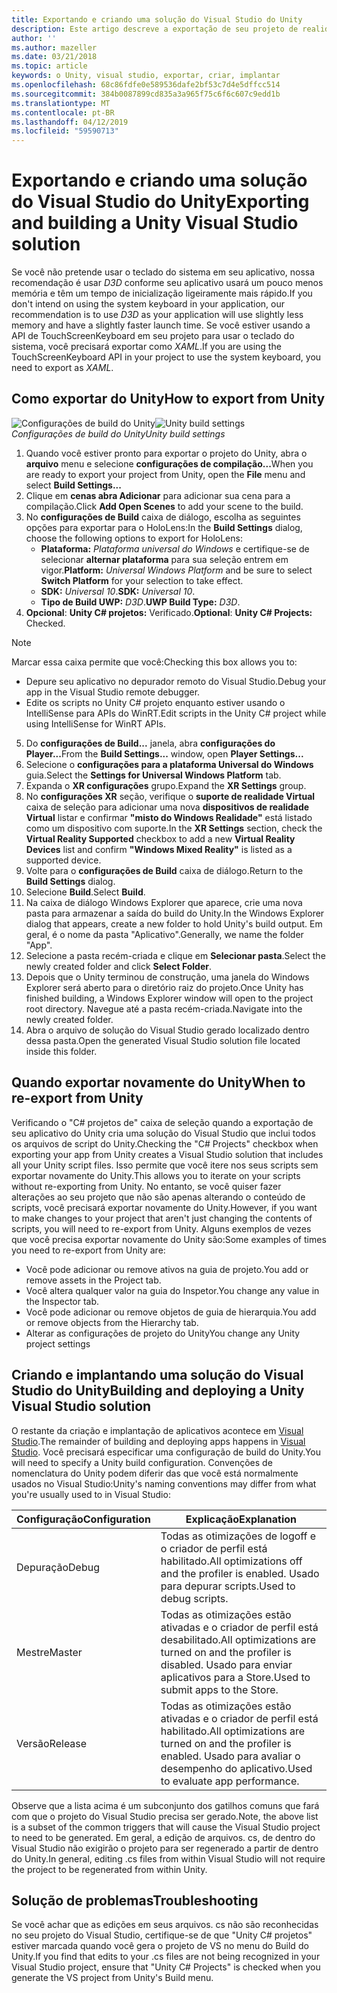 ```yaml
---
title: Exportando e criando uma solução do Visual Studio do Unity
description: Este artigo descreve a exportação de seu projeto de realidade mista do Unity para que você pode criar e implantar no Visual Studio.
author: ''
ms.author: mazeller
ms.date: 03/21/2018
ms.topic: article
keywords: o Unity, visual studio, exportar, criar, implantar
ms.openlocfilehash: 68c86fdfe0e589536dafe2bf53c7d4e5dffcc514
ms.sourcegitcommit: 384b0087899cd835a3a965f75c6f6c607c9edd1b
ms.translationtype: MT
ms.contentlocale: pt-BR
ms.lasthandoff: 04/12/2019
ms.locfileid: "59590713"
---
```

# <a name="exporting-and-building-a-unity-visual-studio-solution"></a><span data-ttu-id="d4bf1-104">Exportando e criando uma solução do Visual Studio do Unity</span><span class="sxs-lookup"><span data-stu-id="d4bf1-104">Exporting and building a Unity Visual Studio solution</span></span>

<span data-ttu-id="d4bf1-105">Se você não pretende usar o teclado do sistema em seu aplicativo, nossa recomendação é usar *D3D* conforme seu aplicativo usará um pouco menos memória e têm um tempo de inicialização ligeiramente mais rápido.</span><span class="sxs-lookup"><span data-stu-id="d4bf1-105">If you don't intend on using the system keyboard in your application, our recommendation is to use *D3D* as your application will use slightly less memory and have a slightly faster launch time.</span></span> <span data-ttu-id="d4bf1-106">Se você estiver usando a API de TouchScreenKeyboard em seu projeto para usar o teclado do sistema, você precisará exportar como *XAML*.</span><span class="sxs-lookup"><span data-stu-id="d4bf1-106">If you are using the TouchScreenKeyboard API in your project to use the system keyboard, you need to export as *XAML*.</span></span>

## <a name="how-to-export-from-unity"></a><span data-ttu-id="d4bf1-107">Como exportar do Unity</span><span class="sxs-lookup"><span data-stu-id="d4bf1-107">How to export from Unity</span></span>

<span data-ttu-id="d4bf1-108">![Configurações de build do Unity](images/unitybuildsettings-300px.png)</span><span class="sxs-lookup"><span data-stu-id="d4bf1-108">![Unity build settings](images/unitybuildsettings-300px.png)</span></span><br>
<span data-ttu-id="d4bf1-109">*Configurações de build do Unity*</span><span class="sxs-lookup"><span data-stu-id="d4bf1-109">*Unity build settings*</span></span>

1. <span data-ttu-id="d4bf1-110">Quando você estiver pronto para exportar o projeto do Unity, abra o **arquivo** menu e selecione **configurações de compilação...**</span><span class="sxs-lookup"><span data-stu-id="d4bf1-110">When you are ready to export your project from Unity, open the **File** menu and select **Build Settings...**</span></span>
2. <span data-ttu-id="d4bf1-111">Clique em **cenas abra Adicionar** para adicionar sua cena para a compilação.</span><span class="sxs-lookup"><span data-stu-id="d4bf1-111">Click **Add Open Scenes** to add your scene to the build.</span></span>
3. <span data-ttu-id="d4bf1-112">No **configurações de Build** caixa de diálogo, escolha as seguintes opções para exportar para o HoloLens:</span><span class="sxs-lookup"><span data-stu-id="d4bf1-112">In the **Build Settings** dialog, choose the following options to export for HoloLens:</span></span>
   * <span data-ttu-id="d4bf1-113">**Plataforma:** *Plataforma universal do Windows* e certifique-se de selecionar **alternar plataforma** para sua seleção entrem em vigor.</span><span class="sxs-lookup"><span data-stu-id="d4bf1-113">**Platform:** *Universal Windows Platform* and be sure to select **Switch Platform** for your selection to take effect.</span></span>
   * <span data-ttu-id="d4bf1-114">**SDK:** *Universal 10*.</span><span class="sxs-lookup"><span data-stu-id="d4bf1-114">**SDK:** *Universal 10*.</span></span>
   * <span data-ttu-id="d4bf1-115">**Tipo de Build UWP:** *D3D*.</span><span class="sxs-lookup"><span data-stu-id="d4bf1-115">**UWP Build Type:** *D3D*.</span></span>
4. <span data-ttu-id="d4bf1-116">**Opcional**: **Unity C# projetos:** Verificado.</span><span class="sxs-lookup"><span data-stu-id="d4bf1-116">**Optional**: **Unity C# Projects:** Checked.</span></span>

>[!NOTE]
><span data-ttu-id="d4bf1-117">Marcar essa caixa permite que você:</span><span class="sxs-lookup"><span data-stu-id="d4bf1-117">Checking this box allows you to:</span></span>
>* <span data-ttu-id="d4bf1-118">Depure seu aplicativo no depurador remoto do Visual Studio.</span><span class="sxs-lookup"><span data-stu-id="d4bf1-118">Debug your app in the Visual Studio remote debugger.</span></span>
>* <span data-ttu-id="d4bf1-119">Edite os scripts no Unity C# projeto enquanto estiver usando o IntelliSense para APIs do WinRT.</span><span class="sxs-lookup"><span data-stu-id="d4bf1-119">Edit scripts in the Unity C# project while using IntelliSense for WinRT APIs.</span></span>

5. <span data-ttu-id="d4bf1-120">Do **configurações de Build...**  janela, abra **configurações do Player...**</span><span class="sxs-lookup"><span data-stu-id="d4bf1-120">From the **Build Settings...** window, open **Player Settings...**</span></span>
6. <span data-ttu-id="d4bf1-121">Selecione o **configurações para a plataforma Universal do Windows** guia.</span><span class="sxs-lookup"><span data-stu-id="d4bf1-121">Select the **Settings for Universal Windows Platform** tab.</span></span>
7. <span data-ttu-id="d4bf1-122">Expanda o **XR configurações** grupo.</span><span class="sxs-lookup"><span data-stu-id="d4bf1-122">Expand the **XR Settings** group.</span></span>
8. <span data-ttu-id="d4bf1-123">No **configurações XR** seção, verifique o **suporte de realidade Virtual** caixa de seleção para adicionar uma nova **dispositivos de realidade Virtual** listar e confirmar **"misto do Windows Realidade"** está listado como um dispositivo com suporte.</span><span class="sxs-lookup"><span data-stu-id="d4bf1-123">In the **XR Settings** section, check the **Virtual Reality Supported** checkbox to add a new **Virtual Reality Devices** list and confirm **"Windows Mixed Reality"** is listed as a supported device.</span></span>
9. <span data-ttu-id="d4bf1-124">Volte para o **configurações de Build** caixa de diálogo.</span><span class="sxs-lookup"><span data-stu-id="d4bf1-124">Return to the **Build Settings** dialog.</span></span>
10. <span data-ttu-id="d4bf1-125">Selecione **Build**.</span><span class="sxs-lookup"><span data-stu-id="d4bf1-125">Select **Build**.</span></span>
11. <span data-ttu-id="d4bf1-126">Na caixa de diálogo Windows Explorer que aparece, crie uma nova pasta para armazenar a saída do build do Unity.</span><span class="sxs-lookup"><span data-stu-id="d4bf1-126">In the Windows Explorer dialog that appears, create a new folder to hold Unity's build output.</span></span> <span data-ttu-id="d4bf1-127">Em geral, é o nome da pasta "Aplicativo".</span><span class="sxs-lookup"><span data-stu-id="d4bf1-127">Generally, we name the folder "App".</span></span>
12. <span data-ttu-id="d4bf1-128">Selecione a pasta recém-criada e clique em **Selecionar pasta**.</span><span class="sxs-lookup"><span data-stu-id="d4bf1-128">Select the newly created folder and click **Select Folder**.</span></span>
13. <span data-ttu-id="d4bf1-129">Depois que o Unity terminou de construção, uma janela do Windows Explorer será aberto para o diretório raiz do projeto.</span><span class="sxs-lookup"><span data-stu-id="d4bf1-129">Once Unity has finished building, a Windows Explorer window will open to the project root directory.</span></span> <span data-ttu-id="d4bf1-130">Navegue até a pasta recém-criada.</span><span class="sxs-lookup"><span data-stu-id="d4bf1-130">Navigate into the newly created folder.</span></span>
14. <span data-ttu-id="d4bf1-131">Abra o arquivo de solução do Visual Studio gerado localizado dentro dessa pasta.</span><span class="sxs-lookup"><span data-stu-id="d4bf1-131">Open the generated Visual Studio solution file located inside this folder.</span></span>

## <a name="when-to-re-export-from-unity"></a><span data-ttu-id="d4bf1-132">Quando exportar novamente do Unity</span><span class="sxs-lookup"><span data-stu-id="d4bf1-132">When to re-export from Unity</span></span>

<span data-ttu-id="d4bf1-133">Verificando o "C# projetos de" caixa de seleção quando a exportação de seu aplicativo do Unity cria uma solução do Visual Studio que inclui todos os arquivos de script do Unity.</span><span class="sxs-lookup"><span data-stu-id="d4bf1-133">Checking the "C# Projects" checkbox when exporting your app from Unity creates a Visual Studio solution that includes all your Unity script files.</span></span> <span data-ttu-id="d4bf1-134">Isso permite que você itere nos seus scripts sem exportar novamente do Unity.</span><span class="sxs-lookup"><span data-stu-id="d4bf1-134">This allows you to iterate on your scripts without re-exporting from Unity.</span></span> <span data-ttu-id="d4bf1-135">No entanto, se você quiser fazer alterações ao seu projeto que não são apenas alterando o conteúdo de scripts, você precisará exportar novamente do Unity.</span><span class="sxs-lookup"><span data-stu-id="d4bf1-135">However, if you want to make changes to your project that aren't just changing the contents of scripts, you will need to re-export from Unity.</span></span> <span data-ttu-id="d4bf1-136">Alguns exemplos de vezes que você precisa exportar novamente do Unity são:</span><span class="sxs-lookup"><span data-stu-id="d4bf1-136">Some examples of times you need to re-export from Unity are:</span></span>
* <span data-ttu-id="d4bf1-137">Você pode adicionar ou remove ativos na guia de projeto.</span><span class="sxs-lookup"><span data-stu-id="d4bf1-137">You add or remove assets in the Project tab.</span></span>
* <span data-ttu-id="d4bf1-138">Você altera qualquer valor na guia do Inspetor.</span><span class="sxs-lookup"><span data-stu-id="d4bf1-138">You change any value in the Inspector tab.</span></span>
* <span data-ttu-id="d4bf1-139">Você pode adicionar ou remove objetos de guia de hierarquia.</span><span class="sxs-lookup"><span data-stu-id="d4bf1-139">You add or remove objects from the Hierarchy tab.</span></span>
* <span data-ttu-id="d4bf1-140">Alterar as configurações de projeto do Unity</span><span class="sxs-lookup"><span data-stu-id="d4bf1-140">You change any Unity project settings</span></span>

## <a name="building-and-deploying-a-unity-visual-studio-solution"></a><span data-ttu-id="d4bf1-141">Criando e implantando uma solução do Visual Studio do Unity</span><span class="sxs-lookup"><span data-stu-id="d4bf1-141">Building and deploying a Unity Visual Studio solution</span></span>

<span data-ttu-id="d4bf1-142">O restante da criação e implantação de aplicativos acontece em [Visual Studio](using-visual-studio.md).</span><span class="sxs-lookup"><span data-stu-id="d4bf1-142">The remainder of building and deploying apps happens in [Visual Studio](using-visual-studio.md).</span></span> <span data-ttu-id="d4bf1-143">Você precisará especificar uma configuração de build do Unity.</span><span class="sxs-lookup"><span data-stu-id="d4bf1-143">You will need to specify a Unity build configuration.</span></span> <span data-ttu-id="d4bf1-144">Convenções de nomenclatura do Unity podem diferir das que você está normalmente usados no Visual Studio:</span><span class="sxs-lookup"><span data-stu-id="d4bf1-144">Unity's naming conventions may differ from what you're usually used to in Visual Studio:</span></span>

|  <span data-ttu-id="d4bf1-145">Configuração</span><span class="sxs-lookup"><span data-stu-id="d4bf1-145">Configuration</span></span>  |  <span data-ttu-id="d4bf1-146">Explicação</span><span class="sxs-lookup"><span data-stu-id="d4bf1-146">Explanation</span></span> | 
|----------|----------|
|  <span data-ttu-id="d4bf1-147">Depuração</span><span class="sxs-lookup"><span data-stu-id="d4bf1-147">Debug</span></span>  |  <span data-ttu-id="d4bf1-148">Todas as otimizações de logoff e o criador de perfil está habilitado.</span><span class="sxs-lookup"><span data-stu-id="d4bf1-148">All optimizations off and the profiler is enabled.</span></span> <span data-ttu-id="d4bf1-149">Usado para depurar scripts.</span><span class="sxs-lookup"><span data-stu-id="d4bf1-149">Used to debug scripts.</span></span> | 
|  <span data-ttu-id="d4bf1-150">Mestre</span><span class="sxs-lookup"><span data-stu-id="d4bf1-150">Master</span></span>  |  <span data-ttu-id="d4bf1-151">Todas as otimizações estão ativadas e o criador de perfil está desabilitado.</span><span class="sxs-lookup"><span data-stu-id="d4bf1-151">All optimizations are turned on and the profiler is disabled.</span></span> <span data-ttu-id="d4bf1-152">Usado para enviar aplicativos para a Store.</span><span class="sxs-lookup"><span data-stu-id="d4bf1-152">Used to submit apps to the Store.</span></span> | 
|  <span data-ttu-id="d4bf1-153">Versão</span><span class="sxs-lookup"><span data-stu-id="d4bf1-153">Release</span></span>  |  <span data-ttu-id="d4bf1-154">Todas as otimizações estão ativadas e o criador de perfil está habilitado.</span><span class="sxs-lookup"><span data-stu-id="d4bf1-154">All optimizations are turned on and the profiler is enabled.</span></span> <span data-ttu-id="d4bf1-155">Usado para avaliar o desempenho do aplicativo.</span><span class="sxs-lookup"><span data-stu-id="d4bf1-155">Used to evaluate app performance.</span></span> | 

<span data-ttu-id="d4bf1-156">Observe que a lista acima é um subconjunto dos gatilhos comuns que fará com que o projeto do Visual Studio precisa ser gerado.</span><span class="sxs-lookup"><span data-stu-id="d4bf1-156">Note, the above list is a subset of the common triggers that will cause the Visual Studio project to need to be generated.</span></span> <span data-ttu-id="d4bf1-157">Em geral, a edição de arquivos. cs, de dentro do Visual Studio não exigirão o projeto para ser regenerado a partir de dentro do Unity.</span><span class="sxs-lookup"><span data-stu-id="d4bf1-157">In general, editing .cs files from within Visual Studio will not require the project to be regenerated from within Unity.</span></span>

## <a name="troubleshooting"></a><span data-ttu-id="d4bf1-158">Solução de problemas</span><span class="sxs-lookup"><span data-stu-id="d4bf1-158">Troubleshooting</span></span>

<span data-ttu-id="d4bf1-159">Se você achar que as edições em seus arquivos. cs não são reconhecidas no seu projeto do Visual Studio, certifique-se de que "Unity C# projetos" estiver marcada quando você gera o projeto de VS no menu do Build do Unity.</span><span class="sxs-lookup"><span data-stu-id="d4bf1-159">If you find that edits to your .cs files are not being recognized in your Visual Studio project, ensure that "Unity C# Projects" is checked when you generate the VS project from Unity's Build menu.</span></span>
